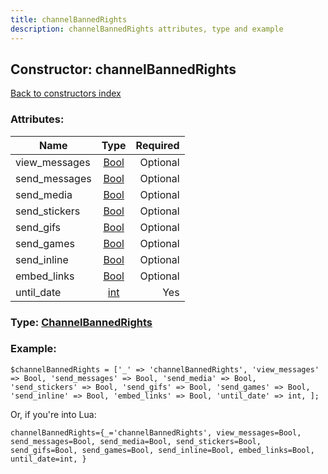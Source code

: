 ```yaml
---
title: channelBannedRights
description: channelBannedRights attributes, type and example
---
```

## Constructor: channelBannedRights  
[Back to constructors index](index.md)



### Attributes:

| Name     |    Type       | Required |
|----------|:-------------:|---------:|
|view\_messages|[Bool](../types/Bool.md) | Optional|
|send\_messages|[Bool](../types/Bool.md) | Optional|
|send\_media|[Bool](../types/Bool.md) | Optional|
|send\_stickers|[Bool](../types/Bool.md) | Optional|
|send\_gifs|[Bool](../types/Bool.md) | Optional|
|send\_games|[Bool](../types/Bool.md) | Optional|
|send\_inline|[Bool](../types/Bool.md) | Optional|
|embed\_links|[Bool](../types/Bool.md) | Optional|
|until\_date|[int](../types/int.md) | Yes|



### Type: [ChannelBannedRights](../types/ChannelBannedRights.md)


### Example:

```
$channelBannedRights = ['_' => 'channelBannedRights', 'view_messages' => Bool, 'send_messages' => Bool, 'send_media' => Bool, 'send_stickers' => Bool, 'send_gifs' => Bool, 'send_games' => Bool, 'send_inline' => Bool, 'embed_links' => Bool, 'until_date' => int, ];
```  

Or, if you're into Lua:  


```
channelBannedRights={_='channelBannedRights', view_messages=Bool, send_messages=Bool, send_media=Bool, send_stickers=Bool, send_gifs=Bool, send_games=Bool, send_inline=Bool, embed_links=Bool, until_date=int, }

```


